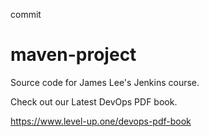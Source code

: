 commit
# maven-project
Source code for James Lee's Jenkins course.

Check out our Latest DevOps PDF book.

https://www.level-up.one/devops-pdf-book
